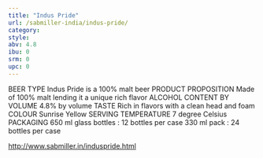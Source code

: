 ```yaml
---
title: "Indus Pride"
url: /sabmiller-india/indus-pride/
category: 
style: 
abv: 4.8
ibu: 0
srm: 0
upc: 0
---
```

BEER TYPE Indus Pride is a 100% malt beer 
PRODUCT PROPOSITION Made of 100% malt lending it a unique rich flavor 
ALCOHOL CONTENT BY VOLUME 4.8% by volume 
TASTE Rich in flavors with a clean head and foam 
COLOUR Sunrise Yellow 
SERVING TEMPERATURE 7 degree Celsius 
PACKAGING 650 ml glass bottles : 12 bottles per case
330 ml pack : 24 bottles per case 

http://www.sabmiller.in/induspride.html
